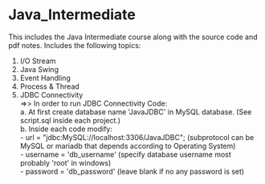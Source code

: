 # Java_Intermediate
This includes the Java Intermediate course along with the source code and pdf notes.
Includes the following topics:
  1. I/O Stream
  2. Java Swing
  3. Event Handling
  4. Process & Thread
  5. JDBC Connectivity\
      =>> In order to run JDBC Connectivity Code:\
            a. At first create database name 'JavaJDBC' in MySQL database. (See script.sql inside each project.)\
            b. Inside each code modify:\
                    - url = "jdbc:MySQL://localhost:3306/JavaJDBC"; (subprotocol can be MySQL or mariadb that depends according to       Operating System)\
                    - username = 'db_username' (specify database username most probably 'root' in windows)\
                    - password = 'db_password' (leave blank if no any password is set)
